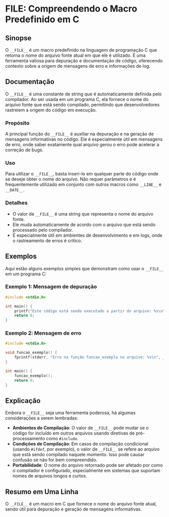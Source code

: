 <!--
Meta Description: # __FILE__: Compreendendo o Macro Predefinido em C ## Sinopse O `__FILE__` é um macro predefinido na linguagem de programação C que retorna o nome do ...
Meta Keywords: __file__, que, arquivo, nome, código
-->

# __FILE__: Compreendendo o Macro Predefinido em C

## Sinopse
O `__FILE__` é um macro predefinido na linguagem de programação C que retorna o nome do arquivo fonte atual em que ele é utilizado. É uma ferramenta valiosa para depuração e documentação de código, oferecendo contexto sobre a origem de mensagens de erro e informações de log.

## Documentação
O `__FILE__` é uma constante de string que é automaticamente definida pelo compilador. Ao ser usada em um programa C, ela fornece o nome do arquivo fonte que está sendo compilado, permitindo que desenvolvedores rastreiem a origem do código em execução.

### Propósito
A principal função do `__FILE__` é auxiliar na depuração e na geração de mensagens informativas no código. Ele é especialmente útil em mensagens de erro, onde saber exatamente qual arquivo gerou o erro pode acelerar a correção de bugs.

### Uso
Para utilizar o `__FILE__`, basta inseri-lo em qualquer parte do código onde se deseje obter o nome do arquivo. Não requer parâmetros e é frequentemente utilizado em conjunto com outros macros como `__LINE__` e `__DATE__`.

### Detalhes
- O valor de `__FILE__` é uma string que representa o nome do arquivo fonte.
- Ele muda automaticamente de acordo com o arquivo que está sendo processado pelo compilador.
- É especialmente útil em ambientes de desenvolvimento e em logs, onde o rastreamento de erros é crítico.

## Exemplos
Aqui estão alguns exemplos simples que demonstram como usar o `__FILE__` em um programa C:

### Exemplo 1: Mensagem de depuração
```c
#include <stdio.h>

int main() {
    printf("Este código está sendo executado a partir do arquivo: %s\n", __FILE__);
    return 0;
}
```

### Exemplo 2: Mensagem de erro
```c
#include <stdio.h>

void funcao_exemplo() {
    fprintf(stderr, "Erro na função funcao_exemplo no arquivo: %s\n", __FILE__);
}

int main() {
    funcao_exemplo();
    return 0;
}
```

## Explicação
Embora o `__FILE__` seja uma ferramenta poderosa, há algumas considerações a serem lembradas:

- **Ambientes de Compilação**: O valor de `__FILE__` pode mudar se o código for incluído em outros arquivos usando diretivas de pré-processamento como `#include`.
- **Condições de Compilação**: Em casos de compilação condicional (usando `#ifdef`, por exemplo), o valor de `__FILE__` se refere ao arquivo que está sendo compilado naquele momento. Isso pode causar confusão se não for bem compreendido.
- **Portabilidade**: O nome do arquivo retornado pode ser afetado por como o compilador é configurado, especialmente em sistemas que suportam nomes de arquivos longos e curtos.

## Resumo em Uma Linha
O `__FILE__` é um macro em C que fornece o nome do arquivo fonte atual, sendo útil para depuração e geração de mensagens informativas.